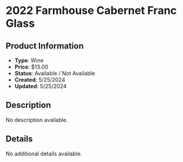 # 2022 Farmhouse Cabernet Franc Glass

## Product Information
- **Type**: Wine
- **Price**: $13.00
- **Status**: Available / Not Available
- **Created**: 5/25/2024
- **Updated**: 5/25/2024

## Description
No description available.



## Details
No additional details available.
